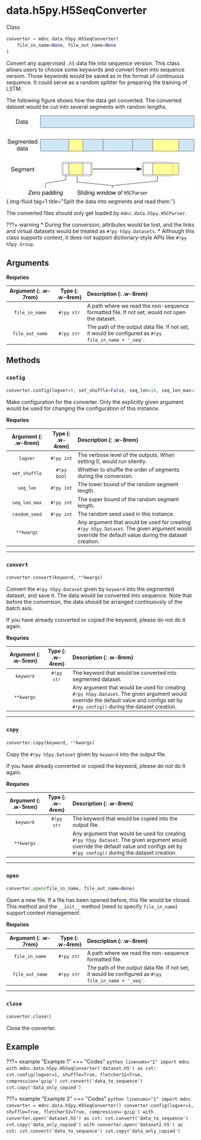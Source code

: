 # data.h5py.H5SeqConverter

Class

```python
converter = mdnc.data.h5py.H5SeqConverter(
    file_in_name=None, file_out_name=None
)
```

Convert any supervised `.h5` data file into sequence version. This class allows users to choose some keywords and convert them into sequence version. Those keywords would be saved as in the format of continuous sequence. It could serve as a random splitter for preparing the training of LSTM.

The following figure shows how the data get converted. The converted dataset would be cut into several segments with random lengths.

![](./seq-read.svg){.img-fluid tag=1 title="Split the data into segments and read them."}

The converted files should only get loaded by `mdnc.data.h5py.H5CParser`.

???+ warning
    * During the conversion, attributes would be lost, and the links and virtual datasets would be treated as `#!py h5py.Datasets`.
    * Although this class supports context, it does not support dictionary-style APIs like `#!py h5py.Group`.

## Arguments

**Requries**

| Argument {: .w-7rem} | Type {: .w-4rem} | Description {: .w-8rem} |
| :------: | :-----: | :---------- |
| `file_in_name` | `#!py str` | A path where we read the non-sequence formatted file. If not set, would not open the dataset. |
| `file_out_name` | `#!py str` | The path of the output data file. If not set, it would be configured as `#!py file_in_name + '_seq'`. |

## Methods

### `config`

```python
converter.config(logver=0, set_shuffle=False, seq_len=10, seq_len_max=20, random_seed=2048, **kwargs)
```

Make configuration for the converter. Only the explicitly given argument would be used for changing the configuration of this instance.

**Requries**

| Argument {: .w-6rem} | Type {: .w-4rem} | Description {: .w-8rem} |
| :------: | :-----: | :---------- |
| `logver` | `#!py int` | The verbose level of the outputs. When setting 0, would run silently. |
| `set_shuffle` | `#!py bool` | Whether to shuffle the order of segments during the conversion. |
| `seq_len` | `#!py int` | The lower bound of the random segment length. |
| `seq_len_max` | `#!py int` | The super bound of the random segment length. |
| `random_seed` | `#!py int` | The random seed used in this instance. |
| `**kwargs` | | Any argument that would be used for creating `#!py h5py.Dataset`. The given argument would override the default value during the dataset creation. |

-----

### `convert`

```python
converter.convert(keyword, **kwargs)
```

Convert the `#!py h5py.Dataset` given by `keyword` into the segmented dataset, and save it. The data would be converted into sequence. Note that before the conversion, the data should be arranged continuously of the batch axis.

If you have already converted or copied the keyword, please do not do it again.

**Requries**

| Argument {: .w-5rem} | Type {: .w-4rem} | Description {: .w-8rem} |
| :------: | :-----: | :---------- |
| `keyword` | `#!py str` | The keyword that would be converted into segmented dataset. |
| `**kwargs` | | Any argument that would be used for creating `#!py h5py.Dataset`. The given argument would override the default value and configs set by `#!py config()` during the dataset creation. |

-----

### `copy`

```python
converter.copy(keyword, **kwargs)
```

Copy the `#!py h5py.Dataset` given by `keyword` into the output file.

If you have already converted or copied the keyword, please do not do it again.

**Requries**

| Argument {: .w-5rem} | Type {: .w-4rem} | Description {: .w-8rem} |
| :------: | :-----: | :---------- |
| `keyword` | `#!py str` | The keyword that would be copied into the output file. |
| `**kwargs` | | Any argument that would be used for creating `#!py h5py.Dataset`. The given argument would override the default value and configs set by `#!py config()` during the dataset creation. |

-----

### `open`

```python
converter.open(file_in_name, file_out_name=None)
```

Open a new file. If a file has been opened before, this file would be closed. This method and the `__init__` method (need to specify `file_in_name`) support context management.

**Requries**

| Argument {: .w-7rem} | Type {: .w-4rem} | Description {: .w-8rem} |
| :------: | :-----: | :---------- |
| `file_in_name` | `#!py str` | A path where we read the non-sequence formatted file. |
| `file_out_name` | `#!py str` | The path of the output data file. If not set, it would be configured as `#!py file_in_name + '_seq'`. |

-----

### `close`

```python
converter.close()
```

Close the converter.

## Example

???+ example "Example 1"
    === "Codes"
        ```python linenums="1"
        import mdnc
        with mdnc.data.h5py.H5SeqConverter('dataset.h5') as cvt:
            cvt.config(logver=1, shuffle=True, fletcher32=True, compression='gzip')
            cvt.convert('data_to_sequence')
            cvt.copy('data_only_copied')
        ```

???+ example "Example 2"
    === "Codes"
        ```python linenums="1"
        import mdnc
        converter = mdnc.data.h5py.H5SeqConverter()
        converter.config(logver=1, shuffle=True, fletcher32=True, compression='gzip')
        with converter.open('dataset.h5') as cvt:
            cvt.convert('data_to_sequence')
            cvt.copy('data_only_copied')
        with converter.open('dataset2.h5') as cvt:
            cvt.convert('data_to_sequence')
            cvt.copy('data_only_copied')
        ```
